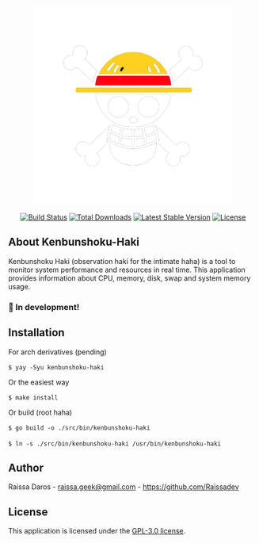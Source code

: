 <p align="center"><a href="http://raissadev.com" target="_blank"><img src="./etc/mug.png" width="400"></a></p>

<p align="center">
<a href=""><img src="https://img.shields.io/badge/build-passing-brightgreen" alt="Build Status"></a>
<a href=""><img src="https://img.shields.io/badge/Total%20Downloads-0-red.svg" alt="Total Downloads"></a>
<a href=""><img src="https://img.shields.io/badge/Latest%20Stable%20Version-v1.0.0-brightgreen.svg" alt="Latest Stable Version"></a>
<a href=""><img src="https://img.shields.io/badge/License-GPL--3.0-blue.svg" alt="License"></a>
</p>

## About Kenbunshoku-Haki

Kenbunshoku Haki (observation haki for the intimate haha) is a tool to monitor system performance and resources in real time. This application provides information about CPU, memory, disk, swap and system memory usage.

### :stop_sign: In development!

## Installation
For arch derivatives (pending)
```
$ yay -Syu kenbunshoku-haki
```

Or the easiest way
```
$ make install
```

Or build (root haha)
```
$ go build -o ./src/bin/kenbunshoku-haki

$ ln -s ./src/bin/kenbunshoku-haki /usr/bin/kenbunshoku-haki
```


## Author
Raissa Daros - raissa.geek@gmail.com - https://github.com/Raissadev

## License
This application is licensed under the [GPL-3.0 license](https://opensource.org/license/gpl-3-0/).